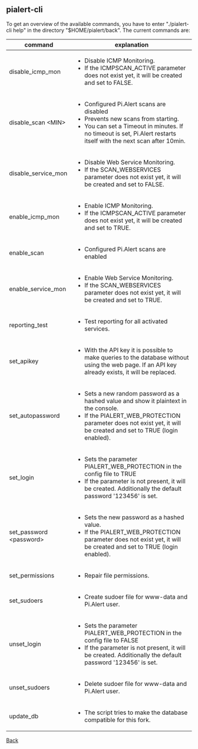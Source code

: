 ## pialert-cli

To get an overview of the available commands, you have to enter "./pialert-cli help" in the directory "$HOME/pialert/back".
The current commands are:

| command | explanation |
| ------- | ----------- |
| disable_icmp_mon | <ul><li>Disable ICMP Monitoring.</li><li>If the ICMPSCAN_ACTIVE parameter does not exist yet, it will be created and set to FALSE.</li></ul> |
| disable_scan &lt;MIN&gt; | <ul><li>Configured Pi.Alert scans are disabled</li><li>Prevents new scans from starting.</li><li>You can set a Timeout in minutes. If no timeout is set, Pi.Alert restarts itself with the next scan after 10min.</li></ul> |
| disable_service_mon | <ul><li>Disable Web Service Monitoring.</li><li>If the SCAN_WEBSERVICES parameter does not exist yet, it will be created and set to FALSE.</li></ul> |
| enable_icmp_mon | <ul><li>Enable ICMP Monitoring.</li><li>If the ICMPSCAN_ACTIVE parameter does not exist yet, it will be created and set to TRUE.</li></ul> |
| enable_scan | <ul><li>Configured Pi.Alert scans are enabled</li></ul> |
| enable_service_mon | <ul><li>Enable Web Service Monitoring.</li><li>If the SCAN_WEBSERVICES parameter does not exist yet, it will be created and set to TRUE.</li></ul> |
| reporting_test | <ul><li>Test reporting for all activated services.</li></ul> |
| set_apikey | <ul><li>With the API key it is possible to make queries to the database without using the web page. If an API key already exists, it will be replaced.</li></ul> |
| set_autopassword | <ul><li>Sets a new random password as a hashed value and show it plaintext in the console.</li><li>If the PIALERT_WEB_PROTECTION parameter does not exist yet, it will be created and set to TRUE (login enabled).</li></ul> |
| set_login | <ul><li>Sets the parameter PIALERT_WEB_PROTECTION in the config file to TRUE</li><li>If the parameter is not present, it will be created. Additionally the default password '123456' is set.</li></ul> |
| set_password &lt;password&gt; | <ul><li>Sets the new password as a hashed value.</li><li>If the PIALERT_WEB_PROTECTION parameter does not exist yet, it will be created and set to TRUE (login enabled).</li></ul> |
| set_permissions | <ul><li>Repair file permissions.</li></ul> |
| set_sudoers | <ul><li>Create sudoer file for www-data and Pi.Alert user.</li></ul> |
| unset_login | <ul><li>Sets the parameter PIALERT_WEB_PROTECTION in the config file to FALSE</li><li>If the parameter is not present, it will be created. Additionally the default password '123456' is set.</li></ul> |
| unset_sudoers | <ul><li>Delete sudoer file for www-data and Pi.Alert user.</li></ul> |
| update_db | <ul><li>The script tries to make the database compatible for this fork.</li></ul> |

[Back](https://github.com/leiweibau/Pi.Alert#back)
